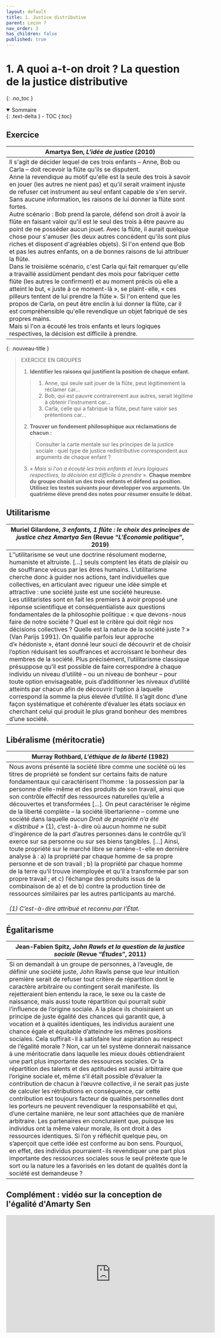 ```yaml
---
layout: default
title: 1. Justice distributive
parent: Leçon 7
nav_order: 3
has_children: false
published: true
---
```

# 1. A quoi a-t-on droit ? La question de la justice distributive
{: .no_toc }

<details open markdown="block">
  <summary>
    Sommaire
  </summary>
  {: .text-delta }
- TOC
{:toc}
</details>

## Exercice


| Amartya Sen, *L'idée de justice* (2010)      |
| ------------------------------------- |
| Il s'agit de décider lequel de ces trois enfants – Anne, Bob ou Carla – doit recevoir la flûte qu'ils se disputent. <br>Anne la revendique au motif qu'elle est la seule des trois à savoir en jouer (les autres ne nient pas) et qu'il serait vraiment injuste de refuser cet instrument au seul enfant capable de s'en servir. Sans aucune information, les raisons de lui donner la flûte sont fortes.  <br>Autre scénario : Bob prend la parole, défend son droit à avoir la flûte en faisant valoir qu'il est le seul des trois à être pauvre au point de ne posséder aucun jouet. Avec la flûte, il aurait quelque chose pour s'amuser (les deux autres concèdent qu'ils sont plus riches et disposent d'agréables objets). Si l'on entend que Bob et pas les autres enfants, on a de bonnes raisons de lui attribuer la flûte. <br>Dans le troisième scénario, c'est Carla qui fait remarquer qu'elle a travaillé assidûment pendant des mois pour fabriquer cette flûte (les autres le confirment) et au moment précis où elle a atteint le but, « juste à ce moment-là », se plaint-elle, « ces pilleurs tentent de lui prendre la flûte ». Si l'on entend que les propos de Carla, on peut être enclin à lui donner la flûte, car il est compréhensible qu'elle revendique un objet fabriqué de ses propres mains. <br>Mais si l'on a écouté les trois enfants et leurs logiques respectives, la décision est difficile à prendre. |

{: .nouveau-title }
> EXERCICE EN GROUPES
>
>1. **Identifier les raisons qui justifient la position de chaque enfant.** 
>>   1. Anne, qui seule sait jouer de la flûte, peut légitimement la réclamer car…
>>   2. Bob, qui est pauvre contrairement aux autres, serait légitime à obtenir l’instrument car…
>>   3. Carla, celle qui a fabriqué la flûte, peut faire valoir ses prétentions car…
>2. **Trouver un fondement philosophique aux réclamations de chacun :**
>>   Consulter la carte mentale sur les principes de la justice sociale : quel type de justice redistributive correspondent aux arguments de chaque enfant ?
>3. « *Mais si l'on a écouté les trois enfants et leurs logiques respectives, la décision est difficile à prendre* ». **Chaque membre du groupe choisit un des trois enfants et défend sa position. Utilisez les textes suivants pour développer vos arguments. Un quatrième élève prend des notes pour résumer ensuite le débat.**


## Utilitarisme

| Muriel Gilardone, *3 enfants, 1 flûte : le choix des principes de justice chez Amartya Sen* (Revue “_L'Économie politique_”, 2019)            |
| ----------------------------------------- |
| L’’utilitarisme se veut une doctrine résolument moderne, humaniste et altruiste. […] seuls comptent les états de plaisir ou de souffrance vécus par les êtres humains. L’utilitarisme cherche donc à guider nos actions, tant individuelles que collectives, en articulant avec rigueur une idée simple et attractive : une société juste est une société heureuse. <br>Les utilitaristes sont en fait les premiers à avoir proposé une réponse scientifique et conséquentialiste aux questions fondamentales de la philosophie politique : « que devons-nous faire de notre société ? Quel est le critère qui doit régir nos décisions collectives ? Quelle est la nature de la société juste ? » (Van Parijs 1991). On qualifie parfois leur approche d’« hédoniste », étant donné leur souci de découvrir et de choisir l’option réduisant les souffrances et accroissant le bonheur des membres de la société. Plus précisément, l’utilitarisme classique présuppose qu’il est possible de faire correspondre à chaque individu un niveau d’utilité – ou un niveau de bonheur – pour toute option envisageable, puis d’additionner les niveaux d’utilité atteints par chacun afin de découvrir l’option à laquelle correspond la somme la plus élevée d’utilité. Il s’agit donc d’une façon systématique et cohérente d’évaluer les états sociaux en cherchant celui qui produit le plus grand bonheur des membres d’une société. |

## Libéralisme (méritocratie)

| Murray Rothbard, *L’éthique de la liberté* (1982)      |
| ------------------------------------------------ |
| Nous avons présenté la société libre comme une société où les titres de propriété se fondent sur certains faits de nature fondamentaux qui caractérisent l’homme : la possession par la personne d’elle-même et des produits de son travail, ainsi que son contrôle effectif des ressources naturelles qu’elle a découvertes et transformées […]. On peut caractériser le régime de la liberté complète – la société libertarienne – comme une société dans laquelle _aucun Droit de propriété n’a été « distribué »_ (1), c’est-à-dire où aucun homme ne subit d’ingérence de la part d’autres personnes dans le contrôle qu’il exerce sur sa personne ou sur ses biens tangibles. […] Ainsi, toute propriété sur le marché libre se ramène-t-elle en dernière analyse à : a) la propriété par chaque homme de sa propre personne et de son travail ; b) la propriété par chaque homme de la terre qu’il trouve inemployée et qu’il a transformée par son propre travail ; et c) l’échange des produits issus de la combinaison de a) et de b) contre la production tirée de ressources similaires par les autres participants au marché.<br><br>*\(1) C’est-à-dire attribué et reconnu par l’État.* |

## Égalitarisme

| Jean-Fabien Spitz, *John Rawls et la question de la justice sociale* (Revue “_Études_”, 2011)       |
| ------------------------------------------------------- |
| Si on demandait à un groupe de personnes, à l’aveugle, de définir une société juste, John Rawls pense que leur intuition première serait de refuser tout critère de répartition dont le caractère arbitraire ou contingent serait manifeste. Ils rejetteraient bien entendu la race, le sexe ou la caste de naissance, mais aussi toute répartition qui pourrait subir l’influence de l’origine sociale. A la place ils choisiraient un principe de juste égalité des chances qui garantit que, à vocation et à qualités identiques, les individus auraient une chance égale et équitable d’atteindre les mêmes positions sociales. Cela suffirait-il à satisfaire leur aspiration au respect de l’égalité morale ? Non, car un tel système donnerait naissance à une méritocratie dans laquelle les mieux doués obtiendraient une part plus importante des ressources sociales. Or la répartition des talents et des aptitudes est aussi arbitraire que l’origine sociale et, même s’il était possible d’évaluer la contribution de chacun à l’œuvre collective, il ne serait pas juste de calculer les rétributions en conséquence, car cette contribution est toujours facteur de qualités personnelles dont les porteurs ne peuvent revendiquer la responsabilité et qui, d’une certaine manière, ne leur sont attachées que de manière arbitraire. Les partenaires en concluraient que, puisque les individus ont la même valeur morale, ils ont droit à des ressources identiques. Si l’on y réfléchit quelque peu, on s’aperçoit que cette idée est conforme au bon sens. Pourquoi, en effet, des individus pourraient-ils revendiquer une part plus importante des ressources sociales sous le seul prétexte que le sort ou la nature les a favorisés en les dotant de qualités dont la société est demandeuse ? |

## Complément : vidéo sur la conception de l'égalité d'Amarty Sen

<iframe width="560" height="315" src="https://www.youtube.com/embed/5lLKwizHxI8?si=hTE911ornw-2vE4R" title="YouTube video player" frameborder="0" allow="accelerometer; autoplay; clipboard-write; encrypted-media; gyroscope; picture-in-picture; web-share" referrerpolicy="strict-origin-when-cross-origin" allowfullscreen></iframe>





